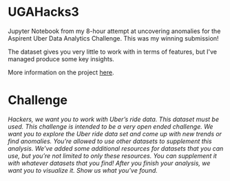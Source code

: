 # UGAHacks3
Jupyter Notebook from my 8-hour attempt at uncovering anomalies for the Aspirent Uber Data Analytics Challenge. This was my winning submission!

The dataset gives you very little to work with in terms of features, but I've managed produce some key insights.

More information on the project <a href="https://devpost.com/software/uber-rides-data-analysis" target="_blank">here</a>.

# Challenge
*Hackers, we want you to work with Uber’s ride data. This dataset must be used. This challenge is intended to be a very open ended challenge. We want you to explore the Uber ride data set and come up with new trends or find anomalies. You’re allowed to use other datasets to supplement this analysis. We’ve added some additional resources for datasets that you can use, but you’re not limited to only these resources. You can supplement it with whatever datasets that you find! After you finish your analysis, we want you to visualize it. Show us what you’ve found.*


